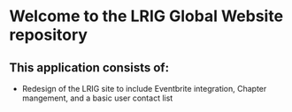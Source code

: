 # Welcome to the LRIG Global Website repository

## This application consists of:

*   Redesign of the LRIG site to include Eventbrite integration, Chapter mangement, and a basic user contact list
